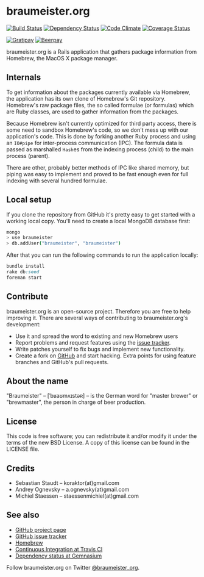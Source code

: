 braumeister.org
===============

[![Build Status](https://secure.travis-ci.org/koraktor/braumeister.org.svg)](http://travis-ci.org/koraktor/braumeister.org)
[![Dependency Status](https://gemnasium.com/koraktor/braumeister.org.svg)](https://gemnasium.com/koraktor/braumeister.org)
[![Code Climate](https://codeclimate.com/github/koraktor/braumeister.org.svg)](https://codeclimate.com/github/koraktor/braumeister.org)
[![Coverage Status](https://img.shields.io/coveralls/koraktor/braumeister.org.svg)](https://coveralls.io/r/koraktor/braumeister.org)

[![Gratipay](https://img.shields.io/gratipay/team/Braumeister.svg)](https://gratipay.org/Braumeister)
[![Beerpay](https://img.shields.io/beerpay/koraktor/braumeister.org.svg)](https://beerpay.io/koraktor/braumeister.org)

braumeister.org is a Rails application that gathers package information from
Homebrew, the MacOS X package manager.

## Internals

To get information about the packages currently available via Homebrew, the
application has its own clone of Homebrew's Git repository. Homebrew's raw
package files, the so called formulae (or formulas) which are Ruby classes, are
used to gather information from the packages.

Because Homebrew isn't currently optimized for third party access, there is
some need to sandbox Homebrew's code, so we don't mess up with our
application's code. This is done by forking another Ruby process and using an
`IO#pipe` for inter-process communication (IPC). The formula data is passed as
marshalled `Hash`es from the indexing process (child) to the main process
(parent).

There are other, probably better methods of IPC like shared memory, but piping
was easy to implement and proved to be fast enough even for full indexing with
several hundred formulae.

## Local setup

If you clone the repository from GitHub it's pretty easy to get started with
a working local copy. You'll need to create a local MongoDB database first:

```bash
mongo
> use braumeister
> db.addUser("braumeister", "braumeister")
```

After that you can run the following commands to run the application locally:

```ruby
bundle install
rake db:seed
foreman start
```

## Contribute

braumeister.org is an open-source project. Therefore you are free to help
improving it. There are several ways of contributing to braumeister.org's
development:

 * Use it and spread the word to existing and new Homebrew users
 * Report problems and request features using the [issue tracker][2].
 * Write patches yourself to fix bugs and implement new functionality.
 * Create a fork on [GitHub][1] and start hacking. Extra points for using
   feature branches and GitHub's pull requests.

## About the name

"Braumeister" – [ˈbʁaʊmʌɪstəʀ] – is the German word for "master brewer" or
"brewmaster", the person in charge of beer production.

## License

This code is free software; you can redistribute it and/or modify it under the
terms of the new BSD License. A copy of this license can be found in the
LICENSE file.

## Credits

 * Sebastian Staudt – koraktor(at)gmail.com
 * Andrey Ognevsky – a.ognevsky(at)gmail.com
 * Michiel Staessen – staessenmichiel(at)gmail.com

## See also

 * [GitHub project page][1]
 * [GitHub issue tracker][2]
 * [Homebrew][3]
 * [Continuous Integration at Travis CI][5]
 * [Dependency status at Gemnasium][4]

Follow braumeister.org on Twitter
[@braumeister_org](http://twitter.com/braumeister_org).

 [1]: https://github.com/koraktor/braumeister.org
 [2]: https://github.com/koraktor/braumeister.org/issues
 [3]: http://brew.sh
 [4]: https://gemnasium.com/koraktor/braumeister.org
 [5]: https://travis-ci.org/koraktor/braumeister.org
